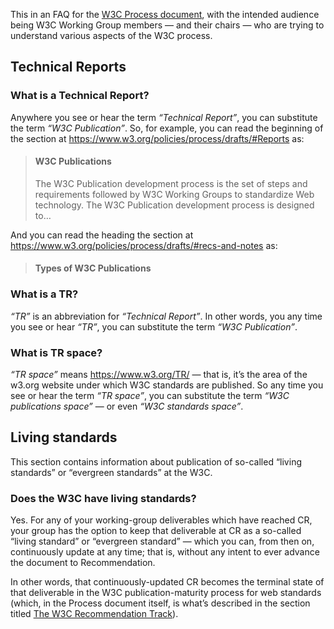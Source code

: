 This in an FAQ for the [W3C Process document](https://www.w3.org/Consortium/Process/Drafts/), with the intended audience being W3C Working Group members — and their chairs — who are trying to understand various aspects of the W3C process.

## Technical Reports

### What is a Technical Report?

Anywhere you see or hear the term _“Technical Report”_, you can substitute the term _“W3C Publication”_. So, for example, you can read the beginning of the section at https://www.w3.org/policies/process/drafts/#Reports as:

> #### W3C Publications
>
> The W3C Publication development process is the set of steps and requirements followed by W3C Working Groups to standardize Web technology. The W3C Publication development process is designed to…

And you can read the heading the section at https://www.w3.org/policies/process/drafts/#recs-and-notes as:

> #### Types of W3C Publications

### What is a TR?

_“TR”_ is an abbreviation for _“Technical Report”_. In other words, you any time you see or hear _“TR”_, you can substitute the term _“W3C Publication”_.

### What is TR space?

_“TR space”_ means https://www.w3.org/TR/ — that is, it’s the area of the w3.org website under which W3C standards are published. So any time you see or hear the term _“TR space”_, you can substitute the term _“W3C publications space”_ — or even _“W3C standards space”_.

## Living standards

This section contains information about publication of so-called “living standards” or “evergreen standards” at the W3C.

### Does the W3C have living standards?

Yes. For any of your working-group deliverables which have reached CR, your group has the option to keep that deliverable at CR as a so-called “living standard” or “evergreen standard” — which you can, from then on, continuously update at any time; that is, without any intent to ever advance the document to Recommendation.

In other words, that continuously-updated CR becomes the terminal state of that deliverable in the W3C publication-maturity process for web standards (which, in the Process document itself, is what’s described in the section titled [The W3C Recommendation Track](https://www.w3.org/Consortium/Process/Drafts/#rec-track)).
